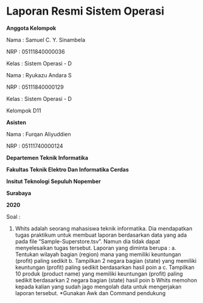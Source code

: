 # Laporan Resmi Sistem Operasi

**Anggota Kelompok**

Nama  : Samuel C. Y. Sinambela

NRP   : 05111840000036

Kelas : Sistem Operasi - D

Nama  : Ryukazu Andara S

NRP   : 05111840000129

Kelas : Sistem Operasi - D

Kelompok D11

**Asisten**

Nama  : Furqan Aliyuddien

NRP   : 05111740000124


**Departemen Teknik Informatika**

**Fakultas Teknik Elektro Dan Informatika Cerdas**

**Insitut Teknologi Sepuluh Nopember**

**Surabaya**

**2020**

Soal : 

1. Whits adalah seorang mahasiswa teknik informatika. Dia mendapatkan tugas praktikum
untuk membuat laporan berdasarkan data yang ada pada file “Sample-Superstore.tsv”.
Namun dia tidak dapat menyelesaikan tugas tersebut. Laporan yang diminta berupa :
a. Tentukan wilayah bagian (region) mana yang memiliki keuntungan (profit) paling
sedikit
b. Tampilkan 2 negara bagian (state) yang memiliki keuntungan (profit) paling
sedikit berdasarkan hasil poin a
c. Tampilkan 10 produk (product name) yang memiliki keuntungan (profit) paling
sedikit berdasarkan 2 negara bagian (state) hasil poin b
Whits memohon kepada kalian yang sudah jago mengolah data untuk mengerjakan
laporan tersebut.
*Gunakan Awk dan Command pendukung




